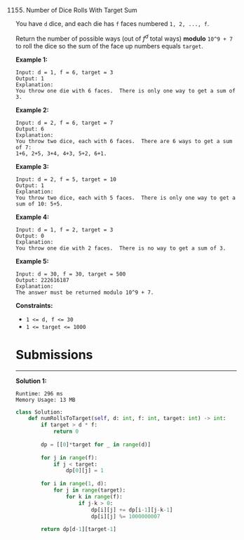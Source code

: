1155. Number of Dice Rolls With Target Sum

You have `d` dice, and each die has `f` faces numbered `1, 2, ..., f`.

Return the number of possible ways (out of $f^d$ total ways) **modulo** `10^9 + 7` to roll the dice so the sum of the face up numbers equals `target`.

 

**Example 1:**

```
Input: d = 1, f = 6, target = 3
Output: 1
Explanation: 
You throw one die with 6 faces.  There is only one way to get a sum of 3.
```

**Example 2:**

```
Input: d = 2, f = 6, target = 7
Output: 6
Explanation: 
You throw two dice, each with 6 faces.  There are 6 ways to get a sum of 7:
1+6, 2+5, 3+4, 4+3, 5+2, 6+1.
```

**Example 3:**

```
Input: d = 2, f = 5, target = 10
Output: 1
Explanation: 
You throw two dice, each with 5 faces.  There is only one way to get a sum of 10: 5+5.
```

**Example 4:**

```
Input: d = 1, f = 2, target = 3
Output: 0
Explanation: 
You throw one die with 2 faces.  There is no way to get a sum of 3.
```

**Example 5:**

```
Input: d = 30, f = 30, target = 500
Output: 222616187
Explanation: 
The answer must be returned modulo 10^9 + 7.
```

**Constraints:**

* `1 <= d, f <= 30`
* `1 <= target <= 1000`

# Submissions
---
**Solution 1:**
```
Runtime: 296 ms
Memory Usage: 13 MB
```
```python
class Solution:
    def numRollsToTarget(self, d: int, f: int, target: int) -> int:
        if target > d * f:
            return 0
        
        dp = [[0]*target for _ in range(d)]
        
        for j in range(f):
            if j < target:
                dp[0][j] = 1
        
        for i in range(1, d):
            for j in range(target):
                for k in range(f):
                    if j-k > 0:
                        dp[i][j] += dp[i-1][j-k-1]
                        dp[i][j] %= 1000000007
        
        return dp[d-1][target-1]
```